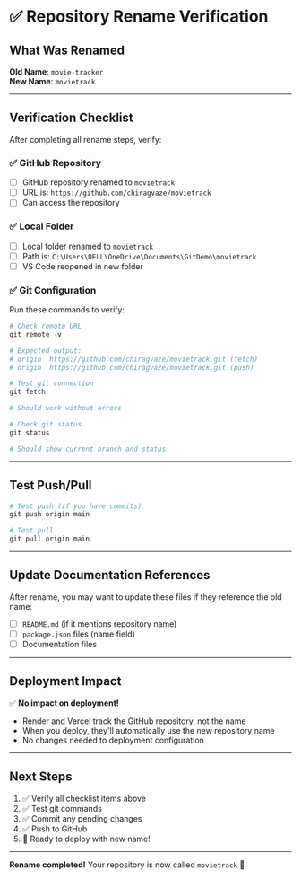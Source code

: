 # ✅ Repository Rename Verification

## What Was Renamed

**Old Name**: `movie-tracker`  
**New Name**: `movietrack`

---

## Verification Checklist

After completing all rename steps, verify:

### ✅ GitHub Repository
- [ ] GitHub repository renamed to `movietrack`
- [ ] URL is: `https://github.com/chiragvaze/movietrack`
- [ ] Can access the repository

### ✅ Local Folder
- [ ] Local folder renamed to `movietrack`
- [ ] Path is: `C:\Users\DELL\OneDrive\Documents\GitDemo\movietrack`
- [ ] VS Code reopened in new folder

### ✅ Git Configuration
Run these commands to verify:

```powershell
# Check remote URL
git remote -v

# Expected output:
# origin  https://github.com/chiragvaze/movietrack.git (fetch)
# origin  https://github.com/chiragvaze/movietrack.git (push)
```

```powershell
# Test git connection
git fetch

# Should work without errors
```

```powershell
# Check git status
git status

# Should show current branch and status
```

---

## Test Push/Pull

```powershell
# Test push (if you have commits)
git push origin main

# Test pull
git pull origin main
```

---

## Update Documentation References

After rename, you may want to update these files if they reference the old name:

- [ ] `README.md` (if it mentions repository name)
- [ ] `package.json` files (name field)
- [ ] Documentation files

---

## Deployment Impact

✅ **No impact on deployment!**

- Render and Vercel track the GitHub repository, not the name
- When you deploy, they'll automatically use the new repository name
- No changes needed to deployment configuration

---

## Next Steps

1. ✅ Verify all checklist items above
2. ✅ Test git commands
3. ✅ Commit any pending changes
4. ✅ Push to GitHub
5. 🚀 Ready to deploy with new name!

---

**Rename completed!** Your repository is now called `movietrack` 🎉
